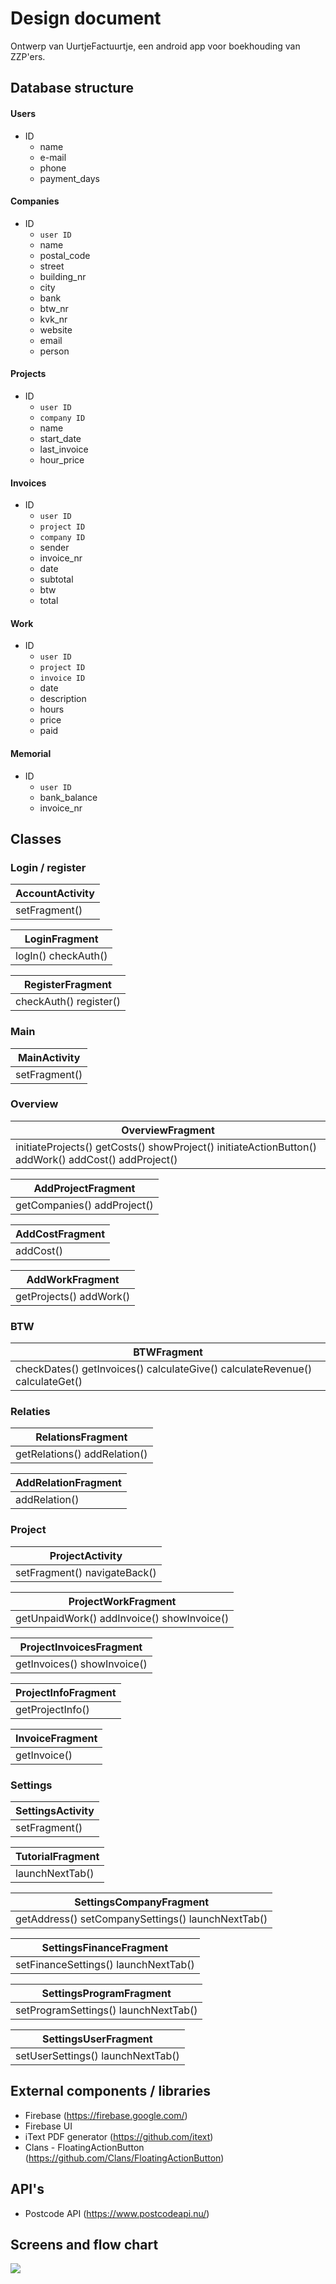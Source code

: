 # Design document
Ontwerp van UurtjeFactuurtje, een android app voor boekhouding van ZZP'ers.

## Database structure

#### Users
* ID
  * name
  * e-mail
  * phone
  * payment_days

#### Companies
* ID
  * `user ID`
  * name
  * postal_code
  * street
  * building_nr
  * city
  * bank
  * btw_nr
  * kvk_nr
  * website
  * email
  * person

#### Projects
* ID
  * `user ID`
  * `company ID`
  * name
  * start_date
  * last_invoice
  * hour_price

#### Invoices
* ID
  * `user ID`
  * `project ID`
  * `company ID`
  * sender
  * invoice_nr
  * date
  * subtotal
  * btw
  * total

#### Work
* ID
  * `user ID`
  * `project ID`
  * `invoice ID`
  * date
  * description
  * hours
  * price
  * paid

#### Memorial
* ID
  * `user ID`
  * bank_balance
  * invoice_nr

## Classes

### Login / register
| AccountActivity |
| ---- |
| setFragment() |

| LoginFragment |
| ---- |
| logIn() checkAuth() |

| RegisterFragment |
| ---- |
| checkAuth() register() |

### Main
| MainActivity |
| ---- |
| setFragment() |

### Overview
| OverviewFragment |
| ---- |
| initiateProjects() getCosts() showProject() initiateActionButton() addWork() addCost() addProject() |

| AddProjectFragment |
| ---- |
| getCompanies() addProject() |

| AddCostFragment |
| ---- |
| addCost() |

| AddWorkFragment |
| ---- |
| getProjects() addWork() |

### BTW
| BTWFragment |
| ---- |
| checkDates() getInvoices() calculateGive() calculateRevenue() calculateGet() |

### Relaties
| RelationsFragment |
| ---- |
| getRelations() addRelation() |

| AddRelationFragment |
| ---- |
| addRelation() |

### Project
| ProjectActivity |
| ---- |
| setFragment() navigateBack() |

| ProjectWorkFragment |
| ---- |
| getUnpaidWork() addInvoice() showInvoice() |

| ProjectInvoicesFragment |
| ---- |
| getInvoices() showInvoice() |

| ProjectInfoFragment |
| ---- |
| getProjectInfo() |

| InvoiceFragment |
| ---- |
| getInvoice() |

### Settings
| SettingsActivity |
| ---- |
| setFragment() |

| TutorialFragment |
| ---- |
| launchNextTab() |

| SettingsCompanyFragment |
| ---- |
| getAddress() setCompanySettings() launchNextTab() |

| SettingsFinanceFragment |
| ---- |
| setFinanceSettings() launchNextTab() |

| SettingsProgramFragment |
| ---- |
| setProgramSettings() launchNextTab() |

| SettingsUserFragment |
| ---- |
| setUserSettings() launchNextTab() |

## External components / libraries
* Firebase (https://firebase.google.com/)
* Firebase UI
* iText PDF generator (https://github.com/itext)
* Clans - FloatingActionButton (https://github.com/Clans/FloatingActionButton)

## API's
* Postcode API (https://www.postcodeapi.nu/)

## Screens and flow chart
![](doc/flowchart-1.0.jpg)